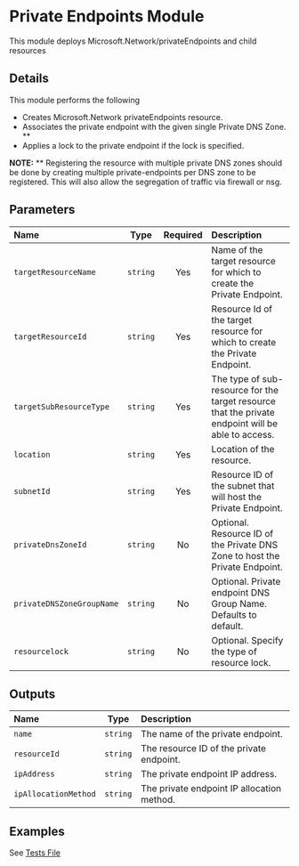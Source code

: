 # Private Endpoints Module

This module deploys Microsoft.Network/privateEndpoints and child resources

## Details

This module performs the following

- Creates Microsoft.Network privateEndpoints resource.
- Associates the private endpoint with the given single Private DNS Zone. **
- Applies a lock to the private endpoint if the lock is specified.

**NOTE:** ** Registering the resource with multiple private DNS zones should be done by creating multiple private-endpoints per DNS zone to be registered. This will also allow the segregation of traffic via firewall or nsg.

## Parameters

| Name                      | Type     | Required | Description                                                                                        |
| :------------------------ | :------: | :------: | :------------------------------------------------------------------------------------------------- |
| `targetResourceName`      | `string` | Yes      | Name of the target resource for which to create the Private Endpoint.                              |
| `targetResourceId`        | `string` | Yes      | Resource Id of the target resource for which to create the Private Endpoint.                       |
| `targetSubResourceType`   | `string` | Yes      | The type of sub-resource for the target resource that the private endpoint will be able to access. |
| `location`                | `string` | Yes      | Location of the resource.                                                                          |
| `subnetId`                | `string` | Yes      | Resource ID of the subnet that will host the Private Endpoint.                                     |
| `privateDnsZoneId`        | `string` | No       | Optional. Resource ID of the Private DNS Zone to host the Private Endpoint.                        |
| `privateDNSZoneGroupName` | `string` | No       | Optional. Private endpoint DNS Group Name. Defaults to default.                                    |
| `resourcelock`            | `string` | No       | Optional. Specify the type of resource lock.                                                       |

## Outputs

| Name                 | Type     | Description                                |
| :------------------- | :------: | :----------------------------------------- |
| `name`               | `string` | The name of the private endpoint.          |
| `resourceId`         | `string` | The resource ID of the private endpoint.   |
| `ipAddress`          | `string` | The private endpoint IP address.           |
| `ipAllocationMethod` | `string` | The private endpoint IP allocation method. |

## Examples

See [Tests File](test/main.test.bicep)